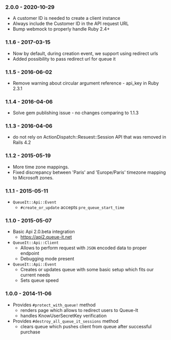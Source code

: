 ### 2.0.0 - 2020-10-29

* A customer ID is needed to create a client instance
* Always include the Customer ID in the API request URL
* Bump webmock to properly handle Ruby 2.4+

### 1.1.6 - 2017-03-15

* Now by default, during creation event, we support using redirect urls
* Added possibility to pass redirect url for queue it

### 1.1.5 - 2016-06-02

* Remove warning about circular argument reference - api_key in Ruby 2.3.1

### 1.1.4 - 2016-04-06

* Solve gem publishing issue - no changes comparing to 1.1.3

### 1.1.3 - 2016-04-06

* do not rely on ActionDispatch::Resuest::Session API that was removed in Rails 4.2

### 1.1.2 - 2015-05-19

* More time zone mappings.
* Fixed discrepancy between 'Paris' and 'Europe/Paris'
  timezone mapping to Microsoft zones.

### 1.1.1 - 2015-05-11

* `QueueIt::Api::Event`
  * `#create_or_update` accepts `pre_queue_start_time`

### 1.1.0 - 2015-05-07

* Basic Api 2.0.beta integration
  * https://api2.queue-it.net
* `QueueIt::Api::Client`
  * Allows to perform request with `JSON` encoded data to proper endpoint
  * Debugging mode present
* `QueueIt::Api::Event`
    * Creates or updates queue with some basic setup which fits our current needs
    * Sets queue speed

### 1.0.0 - 2014-11-06

* Provides `#protect_with_queue!` method
  * renders page which allows to redirect users to Queue-It
  * handles KnowUserSecretKey verification
* Provides `#destroy_all_queue_it_sessions` method
  * clears queue which pushes client from queue after successful purchase
